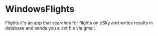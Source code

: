 # WindowsFlights
Flights it's an app that searches for flights on eSky and writes results in database and sends you a .txt file via gmail.
